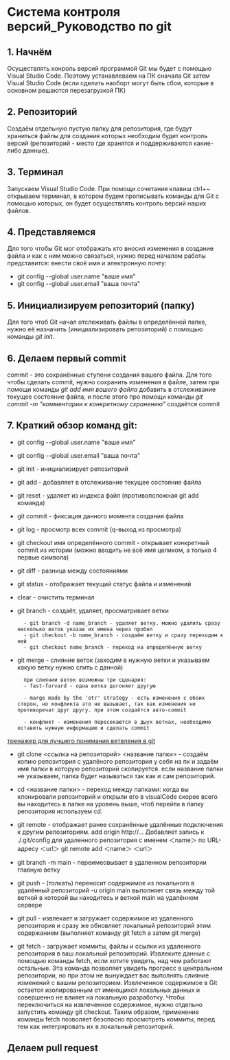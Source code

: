 # Cистема контроля версий_Руководство по git

## 1.  __Начнём__ 

Осуществлять конроль версий программой Git мы будет с помощью Visual Studio Code. Поэтому устанавлеваем на ПК сначала Git затем Visual Studio Code (если сделать наоборт могут быть сбои, которые в основном решаются перезагрузкой ПК)

## 2.  __Репозиторий__
Создаём отдельную пустую папку для репозитория, где будут храниться файлы для создания которых необходим будет контроль версий (репозиторий - место где хранятся и поддерживаются какие-либо данные).

## 3. __Терминал__
Запускаем Visual Studio Code. При помощи сочетания клавиш ctrl+~ открываем терминал, в котором будем прописывать команды для Git с помощью которых, он будет осуществлять контроль версий наших файлов.

## 4. __Представляемся__
Для того чтобы Git мог отображать кто вносил изменения в создание файла и как с ним можно связаться, нужно перед началом работы представится: внести своё имя и электронную почту: 
+ git config --global user.name "ваше имя"
+ git config --global user.email "ваша почта"

## 5. __Инициализируем  репозиторий (папку)__
 Для того чтоб Git начал отслеживать файлы в определённой папке, нужно её назначить (инициализировать репозиторий) с помощью команды _git init_.

## 6. __Делаем первый commit__
commit - это сохранённые ступени создания вашего файла. Для того чтобы сделать commit, нужно сохранить изменения в файле, затем при помощи команды _git add имя вашего файла_ добавить в отслеживание текущее состояние файла, и после этого про помощи команды _git commit -m "комментарии к конкретному схранению"_ создаётся commit

## 7. __Краткий обзор команд git:__

+ git config --global user.name "ваше имя" 
+ git config --global user.email "ваша почта"
+ git init  - инициализирует репозиторий
+ git add - добавляет в отслеживание текущее состояние файла
+ git reset - удаляет из индекса файл (противоположная git add команда)
+ git commit - фиксация данного момента создания файла
+ git log - просмотр всех commit (q-выход из просмотра)
+ git checkout имя определённого commit - открывает конкретный commit из истории (можно вводить не всё имя целиком, а только 4 первые символа)
+ git diff - разница между состояниями 
+ git status - отображает текущий статус файла и изменений
+ clear - очистить терминал
+ git branch - создаёт, удаляет, просматривает ветки
        
        - git branch -d name_branch - удаляет ветку. можно удалить сразу несколько веток указав их имена через пробел
        - git checkout -b name_branch - создаём ветку и сразу переходим к ней
        - git checkout name_branch - переход на определённую ветку

+ git merge - слияние веток (заходим в нужную ветки и указываем какую ветку нужно слить с данной)

        при слиянии веток возможны три сценария:
        - fast-forvard - одна ветка догоняет другую
        
        - marge made by the 'otr' strategy - есть изменения с обоих сторон, но конфликта это не вызывает, так как изменения не противоречат друг другу. при этом создаётся авто-commit 

        - конфликт - изменения пересекаются в дыух ветках, необходимо оставить нужную информацию и сделать commit


[тренажер для лучшего понимания ветвления в git](http://learngitbranching.js.org/link) 

+ git clone <ссылка на репозиторий> <название папки> - создаём копию репозитория с удалёного репозитория у себя на пк и задаём имя папки в которую репозиторий скопируется. если название папки не указываем, папка будет называться так как и сам репозиторий.

+ cd <название папки> - переход между папками: когда вы клонировали репозиторий и открыли его в visualCode скорее всего вы находитесь в папке на уровень выше, чтоб перейти в папку репозитория используем cd.

+ git remote - отображает ранее сохранённые удалённые подключения к другим репозиториям.
add origin http://...  Добавляет запись к ./.git/config для удаленного репозитория с именем ＜name＞ по URL-адресу ＜url＞ git remote add ＜name＞ ＜url＞ 

+ git branch -m main - переимеовывает в удаленном репозитории главную ветку

+ git push - (толкать) переносит содержимое из локального в удалённый репозиторий
 -u origin main выполняет связь между той веткой в которой вы находитесь и веткой main на удалённом сервере

+ git pull - извлекает и загружает содержимое из удаленного репозитория и сразу же обновляет локальный репозиторий этим содержанием (выполняет команду git fetch а затем git merge)

+ git fetch -  загружает коммиты, файлы и ссылки из удаленного репозитория в ваш локальный репозиторий. Извлеките данные с помощью команды fetch, если хотите увидеть, над чем работают остальные. Эта команда  позволяет увидеть прогресс в центральном репозитории, но при этом не вынуждает вас выполнять слияние изменений с вашим репозиторием. Извлеченное содержимое в Git остается изолированным от имеющихся локальных данных и совершенно не влияет на локальную разработку. Чтобы переключиться на извлеченное содержимое, нужно отдельно запустить команду git checkout. Таким образом, применение команды fetch позволяет безопасно просмотреть коммиты, перед тем как интегрировать их в локальный репозиторий.

## Делаем pull request